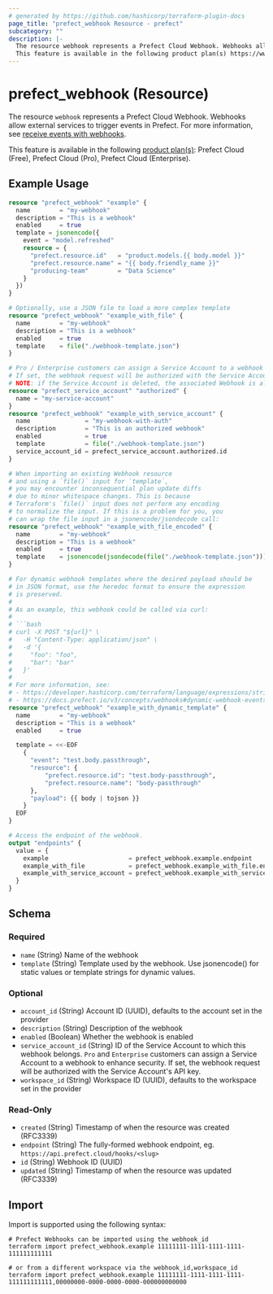 ```yaml
---
# generated by https://github.com/hashicorp/terraform-plugin-docs
page_title: "prefect_webhook Resource - prefect"
subcategory: ""
description: |-
  The resource webhook represents a Prefect Cloud Webhook. Webhooks allow external services to trigger events in Prefect. For more information, see receive events with webhooks https://docs.prefect.io/v3/automate/events/webhook-triggers.
  This feature is available in the following product plan(s) https://www.prefect.io/pricing: Prefect Cloud (Free), Prefect Cloud (Pro), Prefect Cloud (Enterprise).
---
```


# prefect_webhook (Resource)

The resource `webhook` represents a Prefect Cloud Webhook. Webhooks allow external services to trigger events in Prefect. For more information, see [receive events with webhooks](https://docs.prefect.io/v3/automate/events/webhook-triggers).

This feature is available in the following [product plan(s)](https://www.prefect.io/pricing): Prefect Cloud (Free), Prefect Cloud (Pro), Prefect Cloud (Enterprise).

## Example Usage

```terraform
resource "prefect_webhook" "example" {
  name        = "my-webhook"
  description = "This is a webhook"
  enabled     = true
  template = jsonencode({
    event = "model.refreshed"
    resource = {
      "prefect.resource.id"   = "product.models.{{ body.model }}"
      "prefect.resource.name" = "{{ body.friendly_name }}"
      "producing-team"        = "Data Science"
    }
  })
}

# Optionally, use a JSON file to load a more complex template
resource "prefect_webhook" "example_with_file" {
  name        = "my-webhook"
  description = "This is a webhook"
  enabled     = true
  template    = file("./webhook-template.json")
}

# Pro / Enterprise customers can assign a Service Account to a webhook to enhance security.
# If set, the webhook request will be authorized with the Service Account's API key.
# NOTE: if the Service Account is deleted, the associated Webhook is also deleted.
resource "prefect_service_account" "authorized" {
  name = "my-service-account"
}
resource "prefect_webhook" "example_with_service_account" {
  name               = "my-webhook-with-auth"
  description        = "This is an authorized webhook"
  enabled            = true
  template           = file("./webhook-template.json")
  service_account_id = prefect_service_account.authorized.id
}

# When importing an existing Webhook resource
# and using a `file()` input for `template`,
# you may encounter inconsequential plan update diffs
# due to minor whitespace changes. This is because
# Terraform's `file()` input does not perform any encoding
# to normalize the input. If this is a problem for you, you
# can wrap the file input in a jsonencode/jsondecode call:
resource "prefect_webhook" "example_with_file_encoded" {
  name        = "my-webhook"
  description = "This is a webhook"
  enabled     = true
  template    = jsonencode(jsondecode(file("./webhook-template.json")))
}

# For dynamic webhook templates where the desired payload should be
# in JSON format, use the heredoc format to ensure the expression
# is preserved.
#
# As an example, this webhook could be called via curl:
#
# ```bash
# curl -X POST "${url}" \
#   -H "Content-Type: application/json" \
#   -d '{
#     "foo": "foo",
#     "bar": "bar"
#   }'
#
# For more information, see:
# - https://developer.hashicorp.com/terraform/language/expressions/strings#heredoc-strings
# - https://docs.prefect.io/v3/concepts/webhooks#dynamic-webhook-events
resource "prefect_webhook" "example_with_dynamic_template" {
  name        = "my-webhook"
  description = "This is a webhook"
  enabled     = true

  template = <<-EOF
    {
      "event": "test.body.passthrough",
      "resource": {
          "prefect.resource.id": "test.body-passthrough",
          "prefect.resource.name": "body-passthrough"
      },
      "payload": {{ body | tojson }}
    }
  EOF
}

# Access the endpoint of the webhook.
output "endpoints" {
  value = {
    example                      = prefect_webhook.example.endpoint
    example_with_file            = prefect_webhook.example_with_file.endpoint
    example_with_service_account = prefect_webhook.example_with_service_account.endpoint
  }
}
```

<!-- schema generated by tfplugindocs -->
## Schema

### Required

- `name` (String) Name of the webhook
- `template` (String) Template used by the webhook. Use jsonencode() for static values or template strings for dynamic values.

### Optional

- `account_id` (String) Account ID (UUID), defaults to the account set in the provider
- `description` (String) Description of the webhook
- `enabled` (Boolean) Whether the webhook is enabled
- `service_account_id` (String) ID of the Service Account to which this webhook belongs. `Pro` and `Enterprise` customers can assign a Service Account to a webhook to enhance security. If set, the webhook request will be authorized with the Service Account's API key.
- `workspace_id` (String) Workspace ID (UUID), defaults to the workspace set in the provider

### Read-Only

- `created` (String) Timestamp of when the resource was created (RFC3339)
- `endpoint` (String) The fully-formed webhook endpoint, eg. `https://api.prefect.cloud/hooks/<slug>`
- `id` (String) Webhook ID (UUID)
- `updated` (String) Timestamp of when the resource was updated (RFC3339)

## Import

Import is supported using the following syntax:

```shell
# Prefect Webhooks can be imported using the webhook_id
terraform import prefect_webhook.example 11111111-1111-1111-1111-111111111111

# or from a different workspace via the webhook_id,workspace_id
terraform import prefect_webhook.example 11111111-1111-1111-1111-111111111111,00000000-0000-0000-0000-000000000000
```
